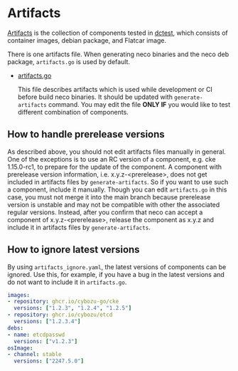 Artifacts
=========

[Artifacts](../artifacts.go) is the collection of components tested in [dctest](../dctest/), which consists of container images, debian package, and Flatcar image.

There is one artifacts file.  When generating neco binaries and the neco deb package, `artifacts.go` is used by default.

- [artifacts.go](../artifacts.go)

    This file describes artifacts which is used while development or CI before build neco binaries.
    It should be updated with `generate-artifacts` command.
    You may edit the file **ONLY IF** you would like to test different combination of components.

## How to handle prerelease versions

As described above, you should not edit artifacts files manually in general.
One of the exceptions is to use an RC version of a component, e.g. cke 1.15.0-rc1,
to prepare for the update of the component.
A component with prerelease version information, i.e. x.y.z-\<prerelease\>,
does not get included in artifacts files by `generate-artifacts`.
So if you want to use such a component, include it manually.
Though you can edit `artifacts.go` in this case, you must not merge it into
the main branch because prerelease version is unstable and may not be compatible with other the associated regular versions.
Instead, after you confirm that neco can accept a component of x.y.z-\<prerelease\>,
release the component as x.y.z and include it in artifacts files by `generate-artifacts`.

## How to ignore latest versions

By using `artifacts_ignore.yaml`, the latest versions of components can be ignored.
Use this, for example, if you have a bug in the latest versions and do not want to include it in `artifacts.go`.

```yaml
images:
- repository: ghcr.io/cybozu-go/cke
  versions: ["1.2.3", "1.2.4", "1.2.5"]
- repository: ghcr.io/cybozu/etcd
  versions: ["1.2.3.4"]
debs:
- name: etcdpasswd
  versions: ["v1.2.3"]
osImage:
- channel: stable
  versions: ["2247.5.0"]
```
